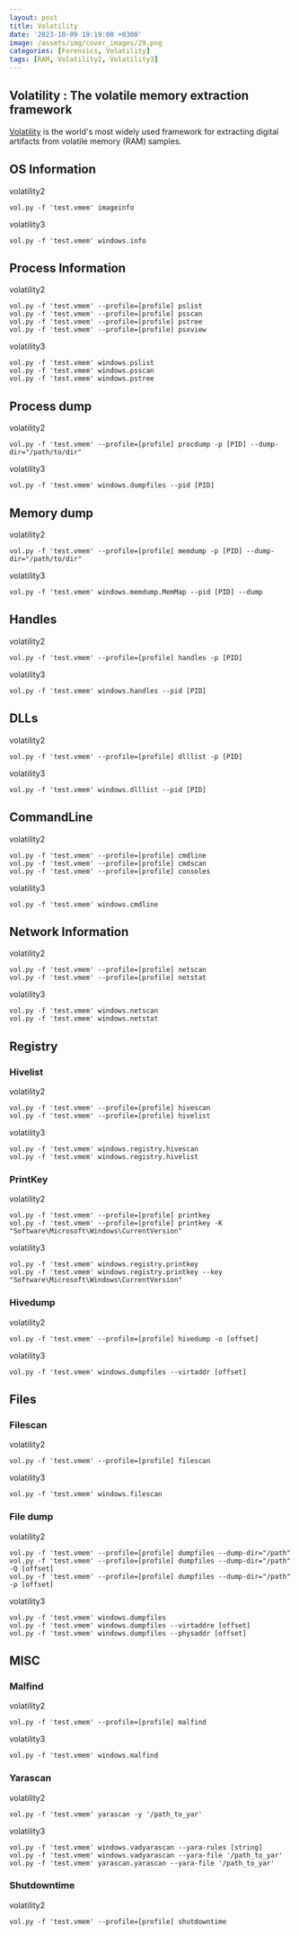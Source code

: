 ```yaml
---
layout: post
title: Volatility
date: '2023-10-09 19:19:00 +0300'
image: /assets/img/cover_images/29.png
categories: [Forensics, Volatility]
tags: [RAM, Volatility2, Volatility3]
---
```


## Volatility : The volatile memory extraction framework
[Volatility](https://github.com/volatilityfoundation/volatility3) is the world's most widely used framework for extracting digital artifacts from volatile memory (RAM) samples.

## OS Information
volatility2
```
vol.py -f 'test.vmem' imageinfo
```
volatility3
```
vol.py -f 'test.vmem' windows.info
```
## Process Information
volatility2
```
vol.py -f 'test.vmem' --profile=[profile] pslist
vol.py -f 'test.vmem' --profile=[profile] psscan
vol.py -f 'test.vmem' --profile=[profile] pstree
vol.py -f 'test.vmem' --profile=[profile] psxview
```
volatility3
```
vol.py -f 'test.vmem' windows.pslist
vol.py -f 'test.vmem' windows.psscan
vol.py -f 'test.vmem' windows.pstree
```
## Process dump
volatility2
```
vol.py -f 'test.vmem' --profile=[profile] procdump -p [PID] --dump-dir="/path/to/dir"
```
volatility3
```
vol.py -f 'test.vmem' windows.dumpfiles --pid [PID]
```
## Memory dump
volatility2
```
vol.py -f 'test.vmem' --profile=[profile] memdump -p [PID] --dump-dir="/path/to/dir"
```
volatility3
```
vol.py -f 'test.vmem' windows.memdump.MemMap --pid [PID] --dump
```
## Handles 
volatility2
```
vol.py -f 'test.vmem' --profile=[profile] handles -p [PID]
```
volatility3
```
vol.py -f 'test.vmem' windows.handles --pid [PID]
```
## DLLs
volatility2
```
vol.py -f 'test.vmem' --profile=[profile] dlllist -p [PID]
```
volatility3
```
vol.py -f 'test.vmem' windows.dlllist --pid [PID]
```
## CommandLine
volatility2
```
vol.py -f 'test.vmem' --profile=[profile] cmdline
vol.py -f 'test.vmem' --profile=[profile] cmdscan
vol.py -f 'test.vmem' --profile=[profile] consoles
```
volatility3
```
vol.py -f 'test.vmem' windows.cmdline
```
## Network Information
volatility2
```
vol.py -f 'test.vmem' --profile=[profile] netscan
vol.py -f 'test.vmem' --profile=[profile] netstat
```
volatility3
```
vol.py -f 'test.vmem' windows.netscan
vol.py -f 'test.vmem' windows.netstat
```
## Registry
### Hivelist
volatility2
```
vol.py -f 'test.vmem' --profile=[profile] hivescan
vol.py -f 'test.vmem' --profile=[profile] hivelist
```
volatility3
```
vol.py -f 'test.vmem' windows.registry.hivescan
vol.py -f 'test.vmem' windows.registry.hivelist
```
### PrintKey
volatility2
```
vol.py -f 'test.vmem' --profile=[profile] printkey
vol.py -f 'test.vmem' --profile=[profile] printkey -K "Software\Microsoft\Windows\CurrentVersion"
```
volatility3
```
vol.py -f 'test.vmem' windows.registry.printkey
vol.py -f 'test.vmem' windows.registry.printkey --key "Software\Microsoft\Windows\CurrentVersion"
```
### Hivedump
volatility2
```
vol.py -f 'test.vmem' --profile=[profile] hivedump -o [offset]
```
volatility3
```
vol.py -f 'test.vmem' windows.dumpfiles --virtaddr [offset]
```
## Files
### Filescan
volatility2
```
vol.py -f 'test.vmem' --profile=[profile] filescan
```
volatility3
```
vol.py -f 'test.vmem' windows.filescan
```
### File dump
volatility2
```
vol.py -f 'test.vmem' --profile=[profile] dumpfiles --dump-dir="/path"
vol.py -f 'test.vmem' --profile=[profile] dumpfiles --dump-dir="/path" -Q [offset]
vol.py -f 'test.vmem' --profile=[profile] dumpfiles --dump-dir="/path" -p [offset]
```
volatility3
```
vol.py -f 'test.vmem' windows.dumpfiles
vol.py -f 'test.vmem' windows.dumpfiles --virtaddre [offset]
vol.py -f 'test.vmem' windows.dumpfiles --physaddr [offset]
```
## MISC
### Malfind
volatility2
```
vol.py -f 'test.vmem' --profile=[profile] malfind
```
volatility3
```
vol.py -f 'test.vmem' windows.malfind
```
### Yarascan
volatility2
```
vol.py -f 'test.vmem' yarascan -y '/path_to_yar'
```
volatility3
```
vol.py -f 'test.vmem' windows.vadyarascan --yara-rules [string]
vol.py -f 'test.vmem' windows.vadyarascan --yara-file '/path_to_yar'
vol.py -f 'test.vmem' yarascan.yarascan --yara-file '/path_to_yar'
```
### Shutdowntime
volatility2
```
vol.py -f 'test.vmem' --profile=[profile] shutdowntime
```